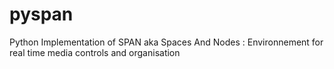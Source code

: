 # pyspan
Python Implementation of SPAN aka Spaces And Nodes : Environnement for real time media controls and organisation
